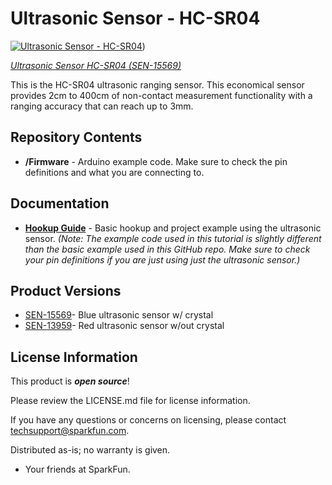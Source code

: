 Ultrasonic Sensor - HC-SR04
========================================

[![Ultrasonic Sensor - HC-SR04](https://cdn.sparkfun.com//assets/parts/1/3/5/0/8/15569-Ultrasonic_Distance_Sensor_-_HC-SR04-01a.jpg)](https://www.sparkfun.com/products/15569))

[*Ultrasonic Sensor HC-SR04 (SEN-15569)*](https://www.sparkfun.com/products/15569)

This is the HC-SR04 ultrasonic ranging sensor. This economical sensor provides 2cm to 400cm of non-contact measurement functionality with a ranging accuracy that can reach up to 3mm. 

Repository Contents
-------------------

* **/Firmware** - Arduino example code. Make sure to check the pin definitions and what you are connecting to.

Documentation
--------------

* **[Hookup Guide](https://learn.sparkfun.com/tutorials/sparkfun-inventors-kit-experiment-guide---v40/circuit-3b-distance-sensor)** - Basic hookup and project example using the ultrasonic sensor. _(Note: The example code used in this tutorial is slightly different than the basic example used in this GitHub repo. Make sure to check your pin definitions if you are just using just the ultrasonic sensor.)_

Product Versions
----------------
* [SEN-15569](https://www.sparkfun.com/products/15569)- Blue ultrasonic sensor w/ crystal
* [SEN-13959](https://www.sparkfun.com/products/13959)- Red ultrasonic sensor w/out crystal

License Information
-------------------

This product is _**open source**_! 

Please review the LICENSE.md file for license information. 

If you have any questions or concerns on licensing, please contact techsupport@sparkfun.com.

Distributed as-is; no warranty is given.

- Your friends at SparkFun.

_<COLLABORATION CREDIT>_

